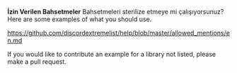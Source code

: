 **İzin Verilen Bahsetmeler** Bahsetmeleri sterilize etmeye mi çalışıyorsunuz? Here are some examples of what you should use.

<https://github.com/discordextremelist/help/blob/master/allowed_mentions/en.md>

If you would like to contribute an example for a library not listed, please make a pull request.